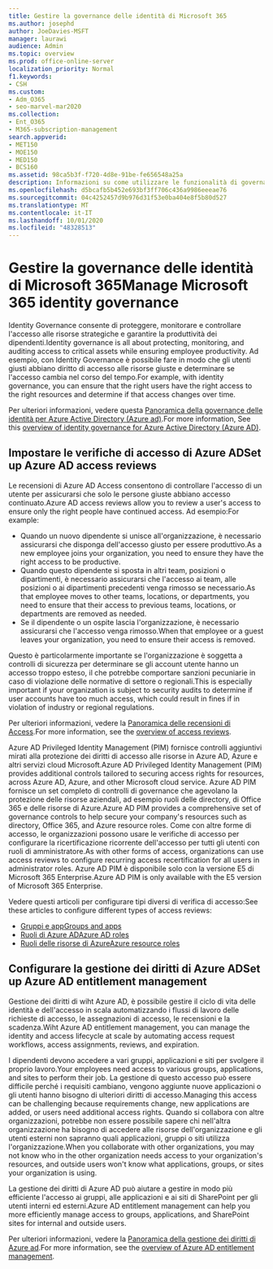 ```yaml
---
title: Gestire la governance delle identità di Microsoft 365
ms.author: josephd
author: JoeDavies-MSFT
manager: laurawi
audience: Admin
ms.topic: overview
ms.prod: office-online-server
localization_priority: Normal
f1.keywords:
- CSH
ms.custom:
- Adm_O365
- seo-marvel-mar2020
ms.collection:
- Ent_O365
- M365-subscription-management
search.appverid:
- MET150
- MOE150
- MED150
- BCS160
ms.assetid: 98ca5b3f-f720-4d8e-91be-fe656548a25a
description: Informazioni su come utilizzare le funzionalità di governance dell'identità di Microsoft 365.
ms.openlocfilehash: d5bcafb5b452e693bf3ff706c436a9986eeeae76
ms.sourcegitcommit: 04c4252457d9b976d31f53e0ba404e8f5b80d527
ms.translationtype: MT
ms.contentlocale: it-IT
ms.lasthandoff: 10/01/2020
ms.locfileid: "48328513"
---
```

# <a name="manage-microsoft-365-identity-governance"></a><span data-ttu-id="4347d-103">Gestire la governance delle identità di Microsoft 365</span><span class="sxs-lookup"><span data-stu-id="4347d-103">Manage Microsoft 365 identity governance</span></span>

<span data-ttu-id="4347d-104">Identity Governance consente di proteggere, monitorare e controllare l'accesso alle risorse strategiche e garantire la produttività dei dipendenti.</span><span class="sxs-lookup"><span data-stu-id="4347d-104">Identity governance is all about protecting, monitoring, and auditing access to critical assets while ensuring employee productivity.</span></span> <span data-ttu-id="4347d-105">Ad esempio, con Identity Governance è possibile fare in modo che gli utenti giusti abbiano diritto di accesso alle risorse giuste e determinare se l'accesso cambia nel corso del tempo.</span><span class="sxs-lookup"><span data-stu-id="4347d-105">For example, with identity governance, you can ensure that the right users have the right access to the right resources and determine if that access changes over time.</span></span>

<span data-ttu-id="4347d-106">Per ulteriori informazioni, vedere questa [Panoramica della governance delle identità per Azure Active Directory (Azure ad)](https://docs.microsoft.com/azure/active-directory/governance/identity-governance-overview).</span><span class="sxs-lookup"><span data-stu-id="4347d-106">For more information, See this [overview of identity governance for Azure Active Directory (Azure AD)](https://docs.microsoft.com/azure/active-directory/governance/identity-governance-overview).</span></span>

## <a name="set-up-azure-ad-access-reviews"></a><span data-ttu-id="4347d-107">Impostare le verifiche di accesso di Azure AD</span><span class="sxs-lookup"><span data-stu-id="4347d-107">Set up Azure AD access reviews</span></span>

<span data-ttu-id="4347d-108">Le recensioni di Azure AD Access consentono di controllare l'accesso di un utente per assicurarsi che solo le persone giuste abbiano accesso continuato.</span><span class="sxs-lookup"><span data-stu-id="4347d-108">Azure AD access reviews allow you to review a user's access to ensure only the right people have continued access.</span></span> <span data-ttu-id="4347d-109">Ad esempio:</span><span class="sxs-lookup"><span data-stu-id="4347d-109">For example:</span></span>

- <span data-ttu-id="4347d-110">Quando un nuovo dipendente si unisce all'organizzazione, è necessario assicurarsi che disponga dell'accesso giusto per essere produttivo.</span><span class="sxs-lookup"><span data-stu-id="4347d-110">As a new employee joins your organization, you need to ensure they have the right access to be productive.</span></span>
- <span data-ttu-id="4347d-111">Quando questo dipendente si sposta in altri team, posizioni o dipartimenti, è necessario assicurarsi che l'accesso ai team, alle posizioni o ai dipartimenti precedenti venga rimosso se necessario.</span><span class="sxs-lookup"><span data-stu-id="4347d-111">As that employee moves to other teams, locations, or departments, you need to ensure that their access to previous teams, locations, or departments are removed as needed.</span></span>
- <span data-ttu-id="4347d-112">Se il dipendente o un ospite lascia l'organizzazione, è necessario assicurarsi che l'accesso venga rimosso.</span><span class="sxs-lookup"><span data-stu-id="4347d-112">When that employee or a guest leaves your organization, you need to ensure their access is removed.</span></span>

<span data-ttu-id="4347d-113">Questo è particolarmente importante se l'organizzazione è soggetta a controlli di sicurezza per determinare se gli account utente hanno un accesso troppo esteso, il che potrebbe comportare sanzioni pecuniarie in caso di violazione delle normative di settore o regionali.</span><span class="sxs-lookup"><span data-stu-id="4347d-113">This is especially important if your organization is subject to security audits to determine if user accounts have too much access, which could result in fines if in violation of industry or regional regulations.</span></span>

<span data-ttu-id="4347d-114">Per ulteriori informazioni, vedere la [Panoramica delle recensioni di Access](https://docs.microsoft.com/azure/active-directory/governance/access-reviews-overview).</span><span class="sxs-lookup"><span data-stu-id="4347d-114">For more information, see the [overview of access reviews](https://docs.microsoft.com/azure/active-directory/governance/access-reviews-overview).</span></span>

<span data-ttu-id="4347d-115">Azure AD Privileged Identity Management (PIM) fornisce controlli aggiuntivi mirati alla protezione dei diritti di accesso alle risorse in Azure AD, Azure e altri servizi cloud Microsoft.</span><span class="sxs-lookup"><span data-stu-id="4347d-115">Azure AD Privileged Identity Management (PIM) provides additional controls tailored to securing access rights for resources, across Azure AD, Azure, and other Microsoft cloud service.</span></span> <span data-ttu-id="4347d-116">Azure AD PIM fornisce un set completo di controlli di governance che agevolano la protezione delle risorse aziendali, ad esempio ruoli delle directory, di Office 365 e delle risorse di Azure.</span><span class="sxs-lookup"><span data-stu-id="4347d-116">Azure AD PIM provides a comprehensive set of governance controls to help secure your company's resources such as directory, Office 365, and Azure resource roles.</span></span> <span data-ttu-id="4347d-117">Come con altre forme di accesso, le organizzazioni possono usare le verifiche di accesso per configurare la ricertificazione ricorrente dell'accesso per tutti gli utenti con ruoli di amministratore.</span><span class="sxs-lookup"><span data-stu-id="4347d-117">As with other forms of access, organizations can use access reviews to configure recurring access recertification for all users in administrator roles.</span></span> <span data-ttu-id="4347d-118">Azure AD PIM è disponibile solo con la versione E5 di Microsoft 365 Enterprise.</span><span class="sxs-lookup"><span data-stu-id="4347d-118">Azure AD PIM is only available with the E5 version of Microsoft 365 Enterprise.</span></span>

<span data-ttu-id="4347d-119">Vedere questi articoli per configurare tipi diversi di verifica di accesso:</span><span class="sxs-lookup"><span data-stu-id="4347d-119">See these articles to configure different types of access reviews:</span></span>

- [<span data-ttu-id="4347d-120">Gruppi e app</span><span class="sxs-lookup"><span data-stu-id="4347d-120">Groups and apps</span></span>](https://docs.microsoft.com/azure/active-directory/governance/create-access-review)
- [<span data-ttu-id="4347d-121">Ruoli di Azure AD</span><span class="sxs-lookup"><span data-stu-id="4347d-121">Azure AD roles</span></span>](https://docs.microsoft.com/azure/active-directory/privileged-identity-management/pim-how-to-start-security-review?toc=%2fazure%2factive-directory%2fgovernance%2ftoc.json)
- [<span data-ttu-id="4347d-122">Ruoli delle risorse di Azure</span><span class="sxs-lookup"><span data-stu-id="4347d-122">Azure resource roles</span></span>](https://docs.microsoft.com/azure/active-directory/privileged-identity-management/pim-resource-roles-start-access-review?toc=%2fazure%2factive-directory%2fgovernance%2ftoc.json)

## <a name="set-up-azure-ad-entitlement-management"></a><span data-ttu-id="4347d-123">Configurare la gestione dei diritti di Azure AD</span><span class="sxs-lookup"><span data-stu-id="4347d-123">Set up Azure AD entitlement management</span></span>

<span data-ttu-id="4347d-124">Gestione dei diritti di wiht Azure AD, è possibile gestire il ciclo di vita delle identità e dell'accesso in scala automatizzando i flussi di lavoro delle richieste di accesso, le assegnazioni di accesso, le recensioni e la scadenza.</span><span class="sxs-lookup"><span data-stu-id="4347d-124">Wiht Azure AD entitlement management, you can manage the identity and access lifecycle at scale by automating access request workflows, access assignments, reviews, and expiration.</span></span>

<span data-ttu-id="4347d-125">I dipendenti devono accedere a vari gruppi, applicazioni e siti per svolgere il proprio lavoro.</span><span class="sxs-lookup"><span data-stu-id="4347d-125">Your employees need access to various groups, applications, and sites to perform their job.</span></span> <span data-ttu-id="4347d-126">La gestione di questo accesso può essere difficile perché i requisiti cambiano, vengono aggiunte nuove applicazioni o gli utenti hanno bisogno di ulteriori diritti di accesso.</span><span class="sxs-lookup"><span data-stu-id="4347d-126">Managing this access can be challenging because requirements change, new applications are added, or users need additional access rights.</span></span> <span data-ttu-id="4347d-127">Quando si collabora con altre organizzazioni, potrebbe non essere possibile sapere chi nell'altra organizzazione ha bisogno di accedere alle risorse dell'organizzazione e gli utenti esterni non sapranno quali applicazioni, gruppi o siti utilizza l'organizzazione.</span><span class="sxs-lookup"><span data-stu-id="4347d-127">When you collaborate with other organizations, you may not know who in the other organization needs access to your organization's resources, and outside users won't know what applications, groups, or sites your organization is using.</span></span>

<span data-ttu-id="4347d-128">La gestione dei diritti di Azure AD può aiutare a gestire in modo più efficiente l'accesso ai gruppi, alle applicazioni e ai siti di SharePoint per gli utenti interni ed esterni.</span><span class="sxs-lookup"><span data-stu-id="4347d-128">Azure AD entitlement management can help you more efficiently manage access to groups, applications, and SharePoint sites for internal and outside users.</span></span>
 
<span data-ttu-id="4347d-129">Per ulteriori informazioni, vedere la [Panoramica della gestione dei diritti di Azure ad](https://docs.microsoft.com/azure/active-directory/governance/entitlement-management-overview).</span><span class="sxs-lookup"><span data-stu-id="4347d-129">For more information, see the [overview of Azure AD entitlement management](https://docs.microsoft.com/azure/active-directory/governance/entitlement-management-overview).</span></span>

